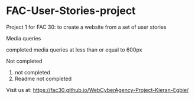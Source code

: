 # FAC-User-Stories-project
Project 1 for FAC 30: to create a website from a set of user stories

Media queries

completed
  media queries at less than or equal to 600px 
  
Not completed
1. not completed
2. Readme not completed

Visit us at:
https://fac30.github.io/WebCyberAgency-Project-Kieran-Egbie/
